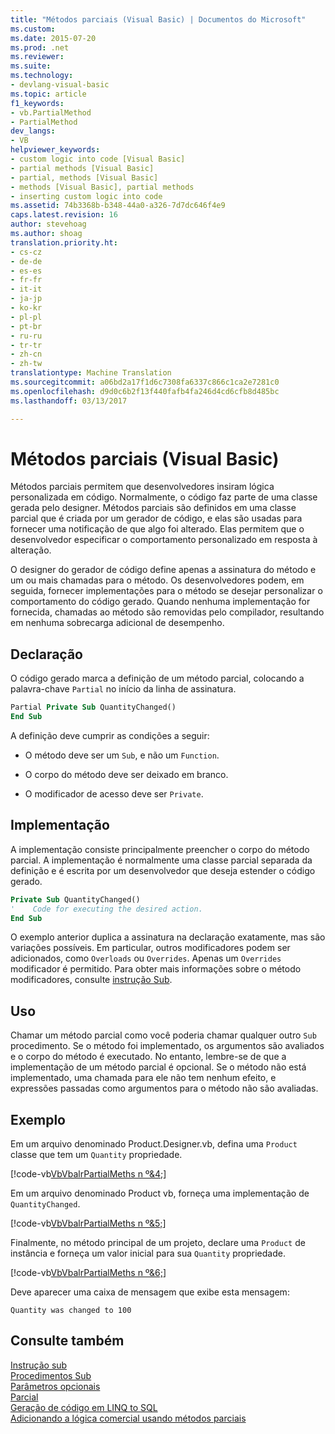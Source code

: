 ```yaml
---
title: "Métodos parciais (Visual Basic) | Documentos do Microsoft"
ms.custom: 
ms.date: 2015-07-20
ms.prod: .net
ms.reviewer: 
ms.suite: 
ms.technology:
- devlang-visual-basic
ms.topic: article
f1_keywords:
- vb.PartialMethod
- PartialMethod
dev_langs:
- VB
helpviewer_keywords:
- custom logic into code [Visual Basic]
- partial methods [Visual Basic]
- partial, methods [Visual Basic]
- methods [Visual Basic], partial methods
- inserting custom logic into code
ms.assetid: 74b3368b-b348-44a0-a326-7d7dc646f4e9
caps.latest.revision: 16
author: stevehoag
ms.author: shoag
translation.priority.ht:
- cs-cz
- de-de
- es-es
- fr-fr
- it-it
- ja-jp
- ko-kr
- pl-pl
- pt-br
- ru-ru
- tr-tr
- zh-cn
- zh-tw
translationtype: Machine Translation
ms.sourcegitcommit: a06bd2a17f1d6c7308fa6337c866c1ca2e7281c0
ms.openlocfilehash: d9d0c6b2f13f440fafb4fa246d4cd6cfb8d485bc
ms.lasthandoff: 03/13/2017

---
```

# <a name="partial-methods-visual-basic"></a>Métodos parciais (Visual Basic)
Métodos parciais permitem que desenvolvedores insiram lógica personalizada em código. Normalmente, o código faz parte de uma classe gerada pelo designer. Métodos parciais são definidos em uma classe parcial que é criada por um gerador de código, e elas são usadas para fornecer uma notificação de que algo foi alterado. Elas permitem que o desenvolvedor especificar o comportamento personalizado em resposta à alteração.  
  
 O designer do gerador de código define apenas a assinatura do método e um ou mais chamadas para o método. Os desenvolvedores podem, em seguida, fornecer implementações para o método se desejar personalizar o comportamento do código gerado. Quando nenhuma implementação for fornecida, chamadas ao método são removidas pelo compilador, resultando em nenhuma sobrecarga adicional de desempenho.  
  
## <a name="declaration"></a>Declaração  
 O código gerado marca a definição de um método parcial, colocando a palavra-chave `Partial` no início da linha de assinatura.  
  
```vb  
Partial Private Sub QuantityChanged()  
End Sub  
```  
  
 A definição deve cumprir as condições a seguir:  
  
-   O método deve ser um `Sub`, e não um `Function`.  
  
-   O corpo do método deve ser deixado em branco.  
  
-   O modificador de acesso deve ser `Private`.  
  
## <a name="implementation"></a>Implementação  
 A implementação consiste principalmente preencher o corpo do método parcial. A implementação é normalmente uma classe parcial separada da definição e é escrita por um desenvolvedor que deseja estender o código gerado.  
  
```vb  
Private Sub QuantityChanged()  
'    Code for executing the desired action.  
End Sub  
```  
  
 O exemplo anterior duplica a assinatura na declaração exatamente, mas são variações possíveis. Em particular, outros modificadores podem ser adicionados, como `Overloads` ou `Overrides`. Apenas um `Overrides` modificador é permitido. Para obter mais informações sobre o método modificadores, consulte [instrução Sub](../../../../visual-basic/language-reference/statements/sub-statement.md).  
  
## <a name="use"></a>Uso  
 Chamar um método parcial como você poderia chamar qualquer outro `Sub` procedimento. Se o método foi implementado, os argumentos são avaliados e o corpo do método é executado. No entanto, lembre-se de que a implementação de um método parcial é opcional. Se o método não está implementado, uma chamada para ele não tem nenhum efeito, e expressões passadas como argumentos para o método não são avaliadas.  
  
## <a name="example"></a>Exemplo  
 Em um arquivo denominado Product.Designer.vb, defina uma `Product` classe que tem um `Quantity` propriedade.  
  
 [!code-vb[VbVbalrPartialMeths n º&4;](./codesnippet/VisualBasic/partial-methods_1.vb)]  
  
 Em um arquivo denominado Product vb, forneça uma implementação de `QuantityChanged`.  
  
 [!code-vb[VbVbalrPartialMeths n º&5;](./codesnippet/VisualBasic/partial-methods_2.vb)]  
  
 Finalmente, no método principal de um projeto, declare uma `Product` de instância e forneça um valor inicial para sua `Quantity` propriedade.  
  
 [!code-vb[VbVbalrPartialMeths n º&6;](./codesnippet/VisualBasic/partial-methods_3.vb)]  
  
 Deve aparecer uma caixa de mensagem que exibe esta mensagem:  
  
 `Quantity was changed to 100`  
  
## <a name="see-also"></a>Consulte também  
 [Instrução sub](../../../../visual-basic/language-reference/statements/sub-statement.md)   
 [Procedimentos Sub](./sub-procedures.md)   
 [Parâmetros opcionais](./optional-parameters.md)   
 [Parcial](../../../../visual-basic/language-reference/modifiers/partial.md)   
 [Geração de código em LINQ to SQL](https://msdn.microsoft.com/library/bb399400)   
 [Adicionando a lógica comercial usando métodos parciais](https://msdn.microsoft.com/library/bb546176)
